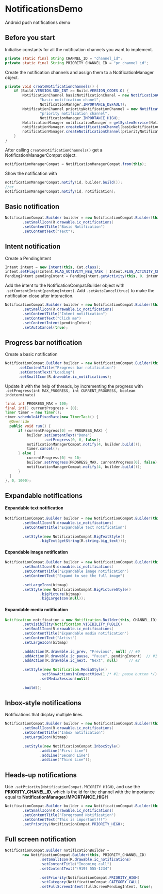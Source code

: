 # NotificationsDemo
Android push notifications demo

## Before you start
Initialise constants for all the notification channels you want to implement.
```java
private static final String CHANNEL_ID = "channel_id";
private static final String PRIORITY_CHANNEL_ID = "pr_channel_id";
```
Create the notification channels and assign them to a NotificationManager object.
```java
private void createNotificationChannels() {
    if (Build.VERSION.SDK_INT >= Build.VERSION_CODES.O) {
        NotificationChannel basicNotificationChanel = new NotificationChannel(CHANNEL_ID,
                "basic notification chanel",
                NotificationManager.IMPORTANCE_DEFAULT);
        NotificationChannel priorityNotificationChannel = new NotificationChannel(PRIORITY_CHANNEL_ID,
                "priority notification channel",
                NotificationManager.IMPORTANCE_HIGH);
        NotificationManager notificationManager = getSystemService(NotificationManager.class);
        notificationManager.createNotificationChannel(basicNotificationChanel);
        notificationManager.createNotificationChannel(priorityNotificationChannel);
    }
}
```
After calling ```createNotificationChannels()``` get a NotificationManagerCompat object. 
```java 
notificationManagerCompat = NotificationManagerCompat.from(this);
```
Show the notification with 
```java
notificationManagerCompat.notify(id, builder.build());
//or
notificationManagerCompat.notify(id, notification);
``` 

## Basic notification
```java
NotificationCompat.Builder builder = new NotificationCompat.Builder(this, CHANNEL_ID)
        .setSmallIcon(R.drawable.ic_notifications)
        .setContentTitle("Basic Notification")
        .setContentText("Text");
```
## Intent notification
Create a PendingIntent
```java
Intent intent = new Intent(this, Cat.class);
intent.setFlags(Intent.FLAG_ACTIVITY_NEW_TASK | Intent.FLAG_ACTIVITY_CLEAR_TASK);
PendingIntent pendingIntent = PendingIntent.getActivity(this, 0, intent, 0);
```
Add the intent to the NotificationCompat.Builder object with ```.setContentIntent(pendingIntent)```. Add ```.setAutoCancel(true)``` to make the notification close after interaction. 
```java
NotificationCompat.Builder builder = new NotificationCompat.Builder(this, CHANNEL_ID)
        .setSmallIcon(R.drawable.ic_notifications)
        .setContentTitle("Intent notification")
        .setContentText("Click me")
        .setContentIntent(pendingIntent)
        .setAutoCancel(true);
```
  
## Progress bar notification
Create a basic notification
```java
NotificationCompat.Builder builder = new NotificationCompat.Builder(this, CHANNEL_ID)
      .setContentTitle("Progress bar notification")
      .setContentText("Loading")
      .setSmallIcon(R.drawable.ic_notifications);
```
Update it with the help of threads, by incrementing the progress with ```.setProgress(int MAX_PROGRESS, int CURRENT_PROGRESS, boolean indeterminate)```
```java
final int PROGRESS_MAX = 100;
final int[] currentProgress = {0};
Timer timer = new Timer();
timer.scheduleAtFixedRate(new TimerTask() {
  @Override
  public void run() {
      if (currentProgress[0] == PROGRESS_MAX) {
          builder.setContentText("Done")
                  .setProgress(0, 0, false);
          notificationManagerCompat.notify(4, builder.build());
          timer.cancel();
      } else {
          currentProgress[0] += 10;
          builder.setProgress(PROGRESS_MAX, currentProgress[0], false);
          notificationManagerCompat.notify(4, builder.build());
      }
  }
}, 0, 1000);
```  
  
## Expandable notifications

#### Expandable text notification

```java
NotificationCompat.Builder builder = new NotificationCompat.Builder(this, CHANNEL_ID)
        .setSmallIcon(R.drawable.ic_notifications)
        .setContentTitle("Expandable text notification")
        
        .setStyle(new NotificationCompat.BigTextStyle()
                .bigText(getString(R.string.big_text)));
```
#### Expandable image notification
```java
NotificationCompat.Builder builder = new NotificationCompat.Builder(this, CHANNEL_ID)
        .setSmallIcon(R.drawable.ic_notifications)
        .setContentTitle("Expandable image notification")
        .setContentText("Expand to see the full image")
        
        .setLargeIcon(bitmap)
        .setStyle(new NotificationCompat.BigPictureStyle()
                .bigPicture(bitmap)
                .bigLargeIcon(null));
```
  
#### Expandable media notification
```java
Notification notification = new Notification.Builder(this, CHANNEL_ID)
        .setVisibility(Notification.VISIBILITY_PUBLIC)
        .setSmallIcon(R.drawable.ic_notifications)
        .setContentTitle("Expandable media notification")
        .setContentText("Artist")
        .setLargeIcon(bitmap)
        
        .addAction(R.drawable.ic_prev, "Previous", null) // #0
        .addAction(R.drawable.ic_pause, "Pause", pendingIntent)  // #1
        .addAction(R.drawable.ic_next, "Next", null)     // #2
        
        .setStyle(new Notification.MediaStyle()
                .setShowActionsInCompactView(1 /* #1: pause button */)
                .setMediaSession(null))
        
        .build();
```        
  
## Inbox-style notifications
Notifications that display multiple lines.
```java
NotificationCompat.Builder builder = new NotificationCompat.Builder(this, CHANNEL_ID)
        .setSmallIcon(R.drawable.ic_notifications)
        .setContentTitle("Inbox notification")
        .setLargeIcon(bitmap)
        
        .setStyle(new NotificationCompat.InboxStyle()
                .addLine("First Line")
                .addLine("Second Line")
                .addLine("Third Line"));
```

## Heads-up notifications
Use ```.setPtiority(NotificationCompat.PRIORITY_HIGH)```, and use the **PRIORITY_CHANEL_ID**, which is the id for the channel with the importance equal to **NotificationManager.IMPORTANCE_HIGH**
```java
NotificationCompat.Builder builder = new NotificationCompat.Builder(this, PRIORITY_CHANNEL_ID)
        .setSmallIcon(R.drawable.ic_notifications)
        .setContentTitle("Foreground Notification")
        .setContentText("This is important!!!")
        .setPriority(NotificationCompat.PRIORITY_HIGH);
```
  
## Full screen notification
```java
NotificationCompat.Builder notificationBuilder =
        new NotificationCompat.Builder(this, PRIORITY_CHANNEL_ID)
                .setSmallIcon(R.drawable.ic_notifications)
                .setContentTitle("Incoming call")
                .setContentText("(919) 555-1234")
                
                .setPriority(NotificationCompat.PRIORITY_HIGH)
                .setCategory(NotificationCompat.CATEGORY_CALL)
                .setFullScreenIntent(fullScreenPendingIntent, true);
```
  
  
  
  
  
  
